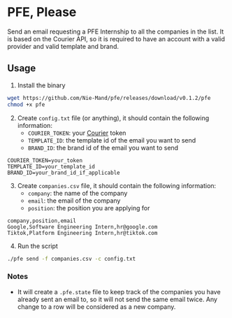 # PFE, Please

Send an email requesting a PFE Internship to all the companies in the list.
It is based on the Courier API, so it is required to have an account with a valid provider and valid template and brand.

## Usage

1. Install the binary

```bash
wget https://github.com/Nie-Mand/pfe/releases/download/v0.1.2/pfe
chmod +x pfe
```

2. Create `config.txt` file (or anything), it should contain the following information:
    - `COURIER_TOKEN`: your [Courier](https://courier.com) token
    - `TEMPLATE_ID`: the template id of the email you want to send
    - `BRAND_ID`: the brand id of the email you want to send

```env
COURIER_TOKEN=your_token
TEMPLATE_ID=your_template_id
BRAND_ID=your_brand_id_if_applicable
```

3. Create `companies.csv` file, it should contain the following information:
    - `company`: the name of the company
    - `email`: the email of the company
    - `position`: the position you are applying for

```csv
company,position,email
Google,Software Engineering Intern,hr@google.com
Tiktok,Platform Engineering Intern,hr@tiktok.com
```

4. Run the script

```bash
./pfe send -f companies.csv -c config.txt
```

### Notes
- It will create a `.pfe.state` file to keep track of the companies you have already sent an email to, so it will not send the same email twice. Any change to a row will be considered as a new company.